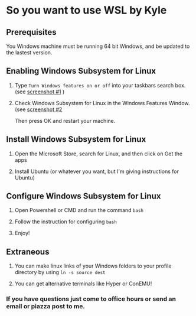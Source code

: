 # So you want to use WSL by Kyle

## Prerequisites

You Windows machine must be running 64 bit Windows, and be updated to the lastest version.

## Enabling Windows Subsystem for Linux

1. Type `Turn Windows features on or off` into your taskbars search box. (see [screenshot #1](hhttps://github.com/muzny/csci3010-cuboulder/blob/master/compiling_for_windows/WSL/Windows_features.PNG) )

2. Check Windows Subsystem for Linux in the Windows Features Window. (see [screenshot #2](https://raw.githubusercontent.com/muzny/csci3010-cuboulder/master/compiling_for_windows/WSL/Windows_features_2.PNG) 

    Then press OK and restart your machine.

## Install Windows Subsystem for Linux

1. Open the Microsoft Store, search for Linux, and then click on Get the apps

2. Install Ubuntu (or whatever you want, but I'm giving instructions for Ubuntu)

## Configure Windows Subsystem for Linux

1. Open Powershell or CMD and run the command `bash`

2. Follow the instruction for configuring `bash`

3. Enjoy!

## Extraneous

1. You can make linux links of your Windows folders to your profile directory by using `ln -s source dest`

2. You can get alternative terminals like Hyper or ConEMU!


### If you have questions just come to office hours or send an email or piazza post to me.  
